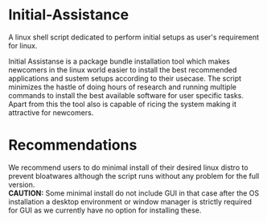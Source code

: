 # Initial-Assistance
A linux shell script dedicated to perform initial setups as user's requirement for linux.

Initial Assistanse is a package bundle installation tool which makes newcomers in the linux world easier to install the best recommended applications and sustem setups according to their usecase. The script minimizes the hastle of doing hours of research and running multiple commands to install the best available software for user specific tasks. Apart from this the tool also is capable of ricing the system making it attractive for newcomers.

# Recommendations
We recommend users to do minimal install of their desired linux distro to prevent bloatwares although the script runs without any problem for the full version.   
**CAUTION:** Some minimal install do not include GUI in that case after the OS installation a desktop environment or window manager is strictly required for GUI as we currently have no option for installing these.

